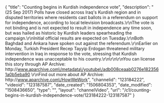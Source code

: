 {
    "title": "Counting begins in Kurdish independence vote",
    "description": "(25 Sep 2017) Polls have closed across Iraq's Kurdish region and in disputed territories where residents cast ballots in a referendum on support for independence, according to local television broadcasts.\r\nThe vote is not binding and is not expected to result in independence any time soon, but was hailed as historic by Kurdish leaders spearheading the campaign.\r\nInitial official results are expected on Tuesday.\r\nBoth Baghdad and Ankara have spoken out against the referendum.\r\nEarlier on Monday, Turkish President Recep Tayyip Erdogan threatened military intervention in Iraq in response to the vote, stressing that Kurdish independence was unacceptable to his country.\r\n\r\n\r\nYou can license this story through AP Archive: http:\/\/www.aparchive.com\/metadata\/youtube\/adb008ceaab0276e1823561a0b5eba90 \r\nFind out more about AP Archive: http:\/\/www.aparchive.com\/HowWeWork",
    "channelid": "123184222",
    "videoid": "123187587",
    "date_created": "1506804353",
    "date_modified": "1508436650",
    "type": "",
    "layout": "channelVideo",
    "url": "\/c1\/counting-begins-in-kurdish-independence-vote\/123184222-123187587"
}